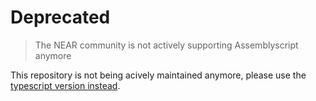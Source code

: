# Deprecated

> The NEAR community is not actively supporting Assemblyscript anymore

This repository is not being acively maintained anymore, please use the [typescript version instead](https://github.com/near-examples/hello-near-js).
